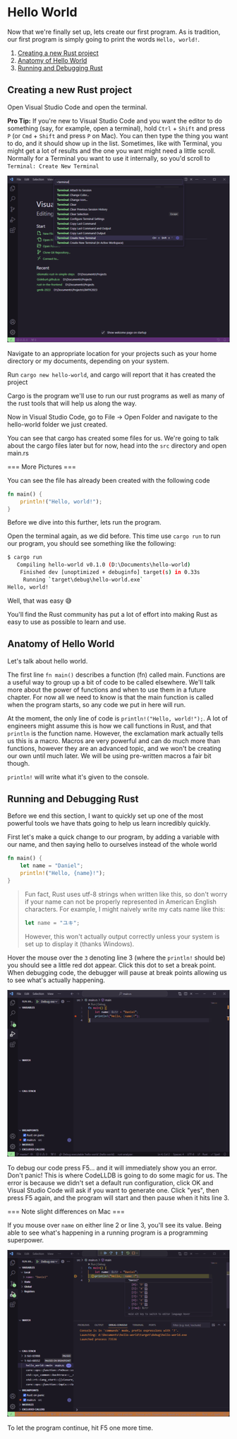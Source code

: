Hello World
===========

Now that we're finally set up, lets create our first program. As is tradition, our first program is simply going to
print the words `Hello, world!`.

1. [Creating a new Rust project](#creating-a-new-rust-project) 
2. [Anatomy of Hello World](#anatomy-of-hello-world)
3. [Running and Debugging Rust](#running-and-debugging-rust)

Creating a new Rust project
---------------------------

Open Visual Studio Code and open the terminal.

**Pro Tip:** If you're new to Visual Studio Code and you want the editor to do something (say, for example, open a
terminal), hold `Ctrl` + `Shift` and press `P` (or `Cmd` + `Shift` and press `P` on Mac). You can then type the thing
you want to do, and it should show up in the list. Sometimes, like with Terminal, you might get a lot of results and
the one you want might need a little scroll. Normally for a Terminal you want to use it internally, so you'd scroll to
`Terminal: Create New Terminal`

![Open the terminal](./images/vscode-any-command-terminal.png)

Navigate to an appropriate location for your projects such as your home directory or my documents, depending on your
system.

Run `cargo new hello-world`, and cargo will report that it has created the project

Cargo is the program we'll use to run our rust programs as well as many of the rust tools that will help us along the
way.

Now in Visual Studio Code, go to File -> Open Folder and navigate to the hello-world folder we just created.

You can see that cargo has created some files for us. We're going to talk about the cargo files later but for now,
head into the `src` directory and open main.rs

=== More Pictures ===

You can see the file has already been created with the following code

```rust
fn main() {
    println!("Hello, world!");
}
```

Before we dive into this further, lets run the program.

Open the terminal again, as we did before. This time use `cargo run` to run our program, you should see something like
the following:

```sh
$ cargo run
   Compiling hello-world v0.1.0 (D:\Documents\hello-world)
    Finished dev [unoptimized + debuginfo] target(s) in 0.33s
     Running `target\debug\hello-world.exe`
Hello, world!
```

Well, that was easy 😅

You'll find the Rust community has put a lot of effort into making Rust as easy to use as possible to learn and use.

Anatomy of Hello World
----------------------

Let's talk about hello world.

The first line `fn main()` describes a function (fn) called main. Functions are a useful way to group up a bit of code
to be called elsewhere. We'll talk more about the power of functions and when to use them in a future chapter. For now
all we need to know is that the main function is called when the program starts, so any code we put in here will run.

At the moment, the only line of code is `println!("Hello, world!");`. A lot of engineers might assume this is how we
call functions in Rust, and that `println` is the function name. However, the exclamation mark actually tells us this
is a macro. Macros are very powerful and can do much more than functions, however they are an advanced topic, and we
won't be creating our own until much later. We will be using pre-written macros a fair bit though.

`println!` will write what it's given to the console.

Running and Debugging Rust
--------------------------

Before we end this section, I want to quickly set up one of the most powerful tools we have thats going to help us
learn incredibly quickly.

First let's make a quick change to our program, by adding a variable with our name, and then saying hello to ourselves
instead of the whole world

```rust
fn main() {
    let name = "Daniel";
    println!("Hello, {name}!");
}
```

> Fun fact, Rust uses utf-8 strings when written like this, so don't worry if your name can not be properly represented in
> American English characters. For example, I might naively write my cats name like this:
>
> ```rust
> let name = "ユキ";
> ```
>
> However, this won't actually output correctly unless your system is set up to display it (thanks Windows).

Hover the mouse over the `3` denoting line 3 (where the `println!` should be) you should see a little red dot  appear.
Click this dot to set a break point. When debugging code, the debugger will pause at break points allowing us to see
what's actually happening.

![Breakpoints](./images/vscode-breakpoint.png)

To debug our code press F5... and it will immediately show you an error. Don't panic! This is where CodeLLDB is going
to do some magic for us. The error is because we didn't set a default run configuration, click OK and Visual Studio Code
will ask if you want to generate one. Click "yes", then press F5 again, and the program will start and then pause when
it hits line 3.

=== Note slight differences on Mac ===

If you mouse over `name` on either line 2 or line 3, you'll see its value. Being able to see what's happening in a
running program is a programming superpower.

![Breakpoints](./images/vscode-debug.png)

To let the program continue, hit F5 one more time.
